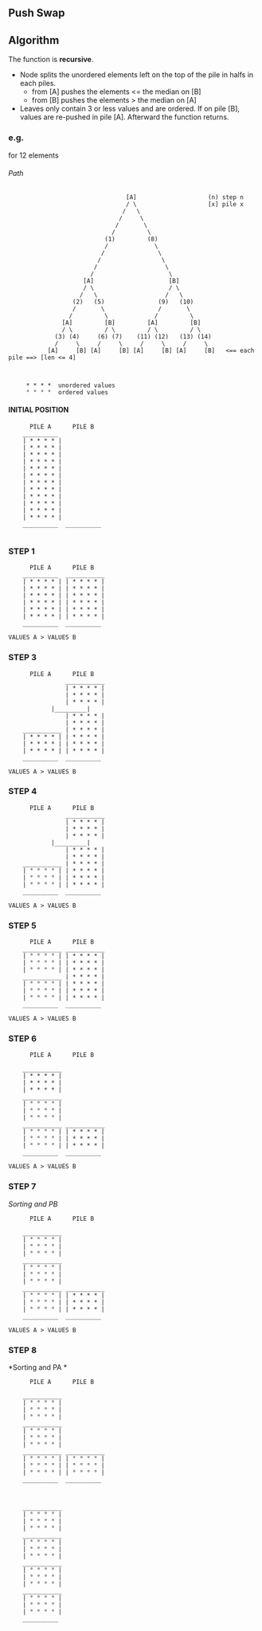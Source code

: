 ## Push Swap

## Algorithm


The function is **recursive**.

* Node splits the unordered elements left on the top of the pile in halfs in each piles. 
	*	from [A] pushes the elements <= the median on [B]
	*	from [B] pushes the elements >  the median on [A]
* Leaves only contain 3 or less values and are ordered. If on pile [B], values are re-pushed in pile [A]. Afterward the function returns.

### e.g. 

for 12 elements

###### Path
```
                                 [A]                    (n) step n 
                                 / \                    [x] pile x  
                                /   \                  
                               /     \
                              /       \
                             /         \
                           (1)         (8)
                           /             \
                          /               \
                         /                 \
                        /                   \
                       /                     \
                     [A]                     [B]
                     / \                     / \
                    /   \                   /   \
                  (2)   (5)               (9)   (10)
                  /       \               /       \
                 /         \             /         \
               [A]         [B]         [A]         [B] 
               / \         / \         / \         / \    
             (3) (4)     (6) (7)    (11) (12)   (13) (14)  
             /     \     /     \     /     \     /     \    
           [A]     [B] [A]     [B] [A]     [B] [A]     [B]   <== each pile ==> [len <= 4]
            
            
```


```
	 * * * *  unordered values 
	 ° ° ° °  ordered values 
```


####		**INITIAL POSITION**



```
	  PILE A	  PILE B
	__________ 
	| * * * * | 
	| * * * * | 
	| * * * * | 
	| * * * * | 
	| * * * * | 
	| * * * * | 
	| * * * * | 
	| * * * * | 
	| * * * * | 
	| * * * * | 
	| * * * * | 
	| * * * * | 
	__________ 	__________ 
	
```

###		**STEP 1**

```
	  PILE A	  PILE B
	__________ 	___________
	| * * * * |	| * * * * | 
	| * * * * |	| * * * * | 
	| * * * * |	| * * * * | 
	| * * * * |	| * * * * | 
	| * * * * |	| * * * * | 
	| * * * * |	| * * * * | 
	__________ 	__________ 

VALUES A > VALUES B
```

###		**STEP 3**

```
	  PILE A	  PILE B
	           	___________
	           	| * * * * | 
	           	| * * * * | 
	           	| * * * * |
			|_________|
	           	| * * * * | 
	           	| * * * * | 
	___________	| * * * * | 
	| * * * * |	| * * * * | 
	| * * * * |	| * * * * | 
	| * * * * |	| * * * * | 
	__________ 	__________ 

VALUES A > VALUES B
```

###		**STEP 4**

```
	  PILE A	  PILE B
	           	___________
	           	| * * * * | 
	           	| * * * * | 
	           	| * * * * |
			|_________|
	           	| * * * * | 
	           	| * * * * | 
	___________	| * * * * | 
	| ° ° ° ° |	| * * * * | 
	| ° ° ° ° |	| * * * * | 
	| ° ° ° ° |	| * * * * | 
	__________ 	__________ 

VALUES A > VALUES B
```

###		**STEP 5**

```
	  PILE A	  PILE B
	___________	___________
	| ° ° ° ° |	| * * * * | 
	| ° ° ° ° |	| * * * * | 
	| ° ° ° ° |	| * * * * | 
	___________	| * * * * | 
	| ° ° ° ° |	| * * * * | 
	| ° ° ° ° |	| * * * * | 
	| ° ° ° ° |	| * * * * | 
	__________ 	__________ 

VALUES A > VALUES B
```

###		**STEP 6**

```
	  PILE A	  PILE B

	___________
	| * * * * | 
	| * * * * | 
	| * * * * | 
	___________
	| ° ° ° ° |
	| ° ° ° ° |
	| ° ° ° ° |
	___________	___________
	| ° ° ° ° |	| * * * * | 
	| ° ° ° ° |	| * * * * | 
	| ° ° ° ° |	| * * * * | 
	__________ 	__________ 

VALUES A > VALUES B
```
###		**STEP 7**
*Sorting  and PB*

```
	  PILE A	  PILE B

	___________
	| ° ° ° ° | 
	| ° ° ° ° | 
	| ° ° ° ° | 
	___________
	| ° ° ° ° |
	| ° ° ° ° |
	| ° ° ° ° |
	___________	___________
	| ° ° ° ° |	| * * * * | 
	| ° ° ° ° |	| * * * * | 
	| ° ° ° ° |	| * * * * | 
	__________ 	__________ 

VALUES A > VALUES B
```


###		**STEP 8**
*Sorting and PA *


```
	  PILE A	  PILE B

	___________
	| ° ° ° ° | 
	| ° ° ° ° | 
	| ° ° ° ° | 
	___________
	| ° ° ° ° |
	| ° ° ° ° |
	| ° ° ° ° |
	___________	___________
	| ° ° ° ° |	| ° ° ° ° | 
	| ° ° ° ° |	| ° ° ° ° | 
	| ° ° ° ° |	| ° ° ° ° | 
	__________ 	__________ 



	___________
	| ° ° ° ° | 
	| ° ° ° ° | 
	| ° ° ° ° | 
	___________
	| ° ° ° ° | 
	| ° ° ° ° | 
	| ° ° ° ° | 
	___________
	| ° ° ° ° |
	| ° ° ° ° |
	| ° ° ° ° |
	___________
	| ° ° ° ° | 
	| ° ° ° ° | 
	| ° ° ° ° | 
	__________ 

